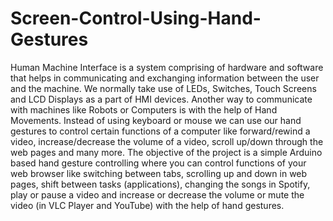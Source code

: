 # Screen-Control-Using-Hand-Gestures
Human Machine Interface is a system comprising of hardware and software that helps  in communicating and exchanging information between the user and the machine. We normally take use of LEDs, Switches, Touch Screens and LCD Displays as a part of  HMI devices. Another way to communicate with machines like Robots or Computers  is with the help of Hand Movements. Instead of using keyboard or mouse we can use our hand gestures to control certain  functions of a computer like forward/rewind a video, increase/decrease the volume  of a video, scroll up/down through the web pages and many more. The objective of the project is a simple Arduino based hand gesture controlling where  you can control functions of your web browser like switching between tabs, scrolling  up and down in web pages, shift between tasks (applications), changing the songs in  Spotify, play or pause a video and increase or decrease the volume or mute the video  (in VLC Player and YouTube) with the help of hand gestures.
